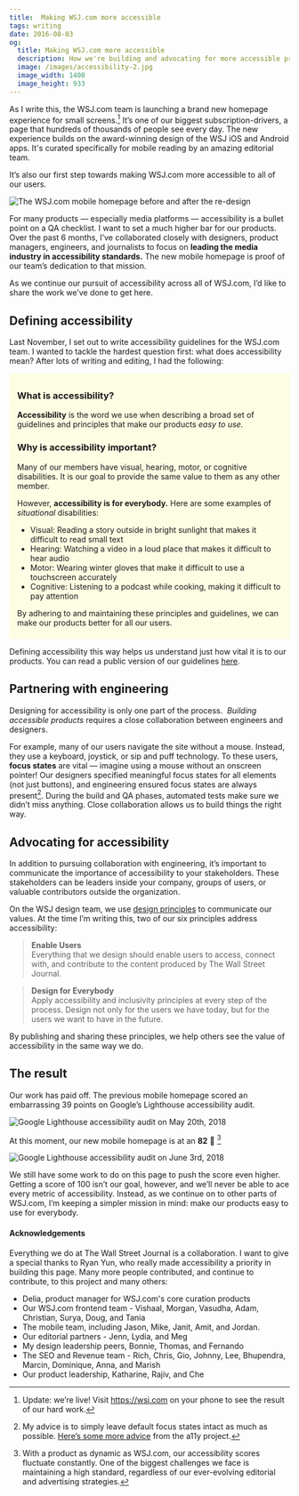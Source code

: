 ```yaml
---
title:  Making WSJ.com more accessible
tags: writing
date: 2016-08-03
og:
  title: Making WSJ.com more accessible
  description: How we're building and advocating for more accessible products
  image: /images/accessibility-2.jpg
  image_width: 1400 
  image_height: 933
---
```


As I write this, the WSJ.com team is launching a brand new homepage experience for small screens.[^1] It’s one of our biggest subscription-drivers, a page that hundreds of thousands of people see every day. The new experience builds on the award-winning design of the WSJ iOS and Android apps. It's curated specifically for mobile reading by an amazing editorial team. 

It’s also our first step towards making WSJ.com more accessible to all of our users.

![The WSJ.com mobile homepage before and after the re-design](/images/accessibility-2.jpg)

For many products — especially media platforms — accessibility is a bullet point on a QA checklist. I want to set a much higher bar for our products. Over the past 6 months, I’ve collaborated closely with designers, product managers, engineers, and journalists to focus on **leading the media industry in accessibility standards.** The new mobile homepage is proof of our team’s dedication to that mission.

As we continue our pursuit of accessibility across all of WSJ.com, I’d like to share the work we’ve done to get here.

## Defining accessibility

Last November, I set out to write accessibility guidelines for the WSJ.com team. I wanted to tackle the hardest question first: what does accessibility mean? After lots of writing and editing, I had the following:

<div style="background: rgba(255, 255, 0, 0.1); padding: 0.5em 1em; margin-bottom: 1em" markdown="1">

### What is accessibility?

**Accessibility** is the word we use when describing a broad set of guidelines and principles that make our products _easy to use._

### Why is accessibility important?

Many of our members have visual, hearing, motor, or cognitive disabilities. It is our goal to provide the same value to them as any other member.

However, **accessibility is for everybody.** Here are some examples of _situational_ disabilities: 	

- Visual: Reading a story outside in bright sunlight that makes it difficult to read small text
- Hearing: Watching a video in a loud place that makes it difficult to hear audio 
- Motor: Wearing winter gloves that make it difficult to use a touchscreen accurately
- Cognitive: Listening to a podcast while cooking, making it difficult to pay attention

By adhering to and maintaining these principles and guidelines, we can make our products better for all our users.
</div>

Defining accessibility this way helps us understand just how vital it is to our products. You can read a public version of our guidelines [here](/pages/wsj-accessibility-guidelines).

## Partnering with engineering

Designing for accessibility is only one part of the process.  _Building accessible products_ requires a close collaboration between engineers and designers.

For example, many of our users navigate the site without a mouse. Instead, they use a keyboard, joystick, or sip and puff technology. To these users, **focus states** are vital — imagine using a mouse without an onscreen pointer! Our designers specified meaningful focus states for all elements (not just buttons), and engineering ensured focus states are always present[^2]. During the build and QA phases, automated tests make sure we didn’t miss anything. Close collaboration allows us to build things the right way.

## Advocating for accessibility

In addition to pursuing collaboration with engineering, it’s important to communicate the importance of accessibility to your stakeholders. These stakeholders can be leaders inside your company, groups of users, or valuable contributors outside the organization.

On the WSJ design team, we use [design principles](https://matthewstrom.com/writing/principles.html) to communicate our values. At the time I’m writing this, two of our six principles address accessibility:

> **Enable Users**  
> Everything that we design should enable users to access, connect with, and contribute to the content produced by The Wall Street Journal.

> **Design for Everybody**  
> Apply accessibility and inclusivity principles at every step of the process. Design not only for the users we have today, but for the users we want to have in the future.

By publishing and sharing these principles, we help others see the value of accessibility in the same way we do.

## The result

Our work has paid off. The previous mobile homepage scored an embarrassing 39 points on Google’s Lighthouse accessibility audit.

![Google Lighthouse accessibility audit on May 20th, 2018](/images/accessibility-3.png)

At this moment, our new mobile homepage is at an **82** 🎉 [^3]

![Google Lighthouse accessibility audit on June 3rd, 2018](/images/accessibility-4.png)

We still have some work to do on this page to push the score even higher. Getting a score of 100 isn’t our goal, however, and we’ll never be able to ace every metric of accessibility. Instead, as we continue on to other parts of WSJ.com, I’m keeping a simpler mission in mind: make our products easy to use for everybody.

#### Acknowledgements

Everything we do at The Wall Street Journal is a collaboration. I want to give a special thanks to Ryan Yun, who really made accessibility a priority in building this page. Many more people contributed, and continue to contribute, to this project and many others:

* Delia, product manager for WSJ.com's core curation products
* Our WSJ.com frontend team - Vishaal, Morgan, Vasudha, Adam, Christian, Surya, Doug, and Tania
* The mobile team, including Jason, Mike, Janit, Amit, and Jordan.
* Our editorial partners - Jenn, Lydia, and Meg
* My design leadership peers, Bonnie, Thomas, and Fernando
* The SEO and Revenue team - Rich, Chris, Gio, Johnny, Lee, Bhupendra, Marcin, Dominique, Anna, and Marish
* Our product leadership, Katharine, Rajiv, and Che

[^1]: Update: we’re live! Visit <https://wsj.com> on your phone to see the result of our hard work.
[^2]: My advice is to simply leave default focus states intact as much as possible. [Here’s some more advice](https://a11yproject.com/posts/never-remove-css-outlines/) from the a11y project.
[^3]: With a product as dynamic as WSJ.com, our accessibility scores fluctuate constantly. One of the biggest challenges we face is maintaining a high standard, regardless of our ever-evolving editorial and advertising strategies.